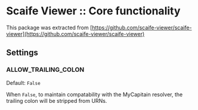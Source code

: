 # Scaife Viewer :: Core functionality

This package was extracted from
[https://github.com/scaife-viewer/scaife-viewer](https://github.com/scaife-viewer/scaife-viewer)

## Settings

### ALLOW_TRAILING_COLON
Default: `False`

When `False`, to maintain compatability with the MyCapitain resolver,
the trailing colon will be stripped from URNs.
